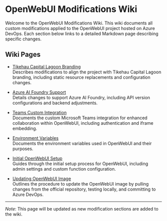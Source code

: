 # OpenWebUI Modifications Wiki

Welcome to the OpenWebUI Modifications Wiki. This wiki documents all custom modifications applied to the OpenWebUI project hosted on Azure DevOps. Each section below links to a detailed Markdown page describing specific changes.

## Wiki Pages

- [Tikehau Capital Lagoon Branding](/index/tikehau-branding)  
  Describes modifications to align the project with Tikehau Capital Lagoon branding, including static resource replacements and configuration changes.

- [Azure AI Foundry Support](/index/azure-ai-foundry.md)  
  Details changes to support Azure AI Foundry, including API version configurations and backend adjustments.

- [Teams Custom Integration](/index/teams-integration.md)  
  Documents the custom Microsoft Teams integration for enhanced collaboration within OpenWebUI, including authentication and iframe embedding.

- [Environment Variables](/index/env-variables.md)  
  Documents the environment variables used in OpenWebUI and their purposes.

- [Initial OpenWebUI Setup](/index/initial-setup.md)  
  Guides through the initial setup process for OpenWebUI, including admin settings and custom function configuration.

- [Updating OpenWebUI Image](/index/version-update.md)  
  Outlines the procedure to update the OpenWebUI image by pulling changes from the official repository, testing locally, and committing to Azure DevOps.

---

*Note*: This page will be updated as new modification sections are added to the wiki.
